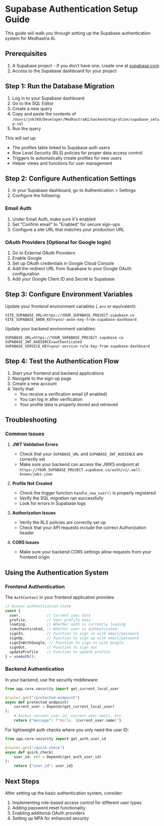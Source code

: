 # Supabase Authentication Setup Guide

This guide will walk you through setting up the Supabase authentication system for Medhastra AI.

## Prerequisites

1. A Supabase project - If you don't have one, create one at [supabase.com](https://supabase.com)
2. Access to the Supabase dashboard for your project

## Step 1: Run the Database Migration

1. Log in to your Supabase dashboard
2. Go to the SQL Editor
3. Create a new query
4. Copy and paste the contents of `/Users/jnk789/Developer/MedhastraAI/backend/migration/supabase_setup.sql`
5. Run the query

This will set up:

- The profiles table linked to Supabase auth users
- Row Level Security (RLS) policies for proper data access control
- Triggers to automatically create profiles for new users
- Helper views and functions for user management

## Step 2: Configure Authentication Settings

1. In your Supabase dashboard, go to Authentication > Settings
2. Configure the following:

### Email Auth

1. Under Email Auth, make sure it's enabled
2. Set "Confirm email" to "Enabled" for secure sign-ups
3. Configure a site URL that matches your production URL

### OAuth Providers (Optional for Google login)

1. Go to External OAuth Providers
2. Enable Google
3. Set up OAuth credentials in Google Cloud Console
4. Add the redirect URL from Supabase to your Google OAuth configuration
5. Add your Google Client ID and Secret to Supabase

## Step 3: Configure Environment Variables

Update your frontend environment variables (`.env` or equivalent):

```
VITE_SUPABASE_URL=https://YOUR_SUPABASE_PROJECT.supabase.co
VITE_SUPABASE_ANON_KEY=your-anon-key-from-supabase-dashboard
```

Update your backend environment variables:

```
SUPABASE_URL=https://YOUR_SUPABASE_PROJECT.supabase.co
SUPABASE_JWT_AUDIENCE=authenticated
SUPABASE_SERVICE_KEY=your-service-role-key-from-supabase-dashboard
```

## Step 4: Test the Authentication Flow

1. Start your frontend and backend applications
2. Navigate to the sign-up page
3. Create a new account
4. Verify that:
   - You receive a verification email (if enabled)
   - You can log in after verification
   - Your profile data is properly stored and retrieved

## Troubleshooting

### Common Issues

1. **JWT Validation Errors**

   - Check that your `SUPABASE_URL` and `SUPABASE_JWT_AUDIENCE` are correctly set
   - Make sure your backend can access the JWKS endpoint at `https://YOUR_SUPABASE_PROJECT.supabase.co/auth/v1/.well-known/jwks.json`
2. **Profile Not Created**

   - Check the trigger function `handle_new_user()` is properly registered
   - Verify the SQL migration ran successfully
   - Look for errors in Supabase logs
3. **Authorization Issues**

   - Verify the RLS policies are correctly set up
   - Check that your API requests include the correct Authorization header
4. **CORS Issues**

   - Make sure your backend CORS settings allow requests from your frontend origin

## Using the Authentication System

### Frontend Authentication

The `AuthContext` in your frontend application provides:

```typescript
// Access authentication state
const { 
  user,            // Current user data
  profile,         // User profile data
  loading,         // Whether auth is currently loading
  isAuthenticated, // Whether user is authenticated
  signIn,          // Function to sign in with email/password
  signUp,          // Function to sign up with email/password
  signInWithGoogle, // Function to sign in with Google
  signOut,         // Function to sign out
  updateProfile    // Function to update profile
} = useAuth();
```

### Backend Authentication

In your backend, use the security middleware:

```python
from app.core.security import get_current_local_user

@router.get("/protected-endpoint")
async def protected_endpoint(
    current_user = Depends(get_current_local_user)
):
    # Access current_user.id, current_user.email, etc.
    return {"message": f"Hello, {current_user.name}"}
```

For lightweight auth checks where you only need the user ID:

```python
from app.core.security import get_auth_user_id

@router.get("/quick-check")
async def quick_check(
    user_id: str = Depends(get_auth_user_id)
):
    return {"user_id": user_id}
```

## Next Steps

After setting up the basic authentication system, consider:

1. Implementing role-based access control for different user types
2. Adding password reset functionality
3. Enabling additional OAuth providers
4. Setting up MFA for enhanced security

